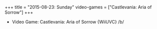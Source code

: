 +++
title = "2015-08-23: Sunday"
video-games = ["Castlevania: Aria of Sorrow"]
+++


* Video Game: Castlevania: Aria of Sorrow {WiiUVC} /b/